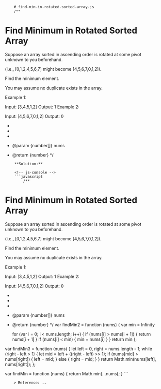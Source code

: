 
        # find-min-in-rotated-sorted-array.js
        /**
# Find Minimum in Rotated Sorted Array
Suppose an array sorted in ascending order is rotated at some pivot unknown to you beforehand.

(i.e.,  [0,1,2,4,5,6,7] might become  [4,5,6,7,0,1,2]).

Find the minimum element.

You may assume no duplicate exists in the array.

Example 1:

Input: [3,4,5,1,2] 
Output: 1
Example 2:

Input: [4,5,6,7,0,1,2]
Output: 0

 * 
 * 
 * 
 * @param {number[]} nums
 * @return {number}
 */
        
        **Solution:**
        
        <!-- js-console -->
        ```javascript
            /**
# Find Minimum in Rotated Sorted Array
Suppose an array sorted in ascending order is rotated at some pivot unknown to you beforehand.

(i.e.,  [0,1,2,4,5,6,7] might become  [4,5,6,7,0,1,2]).

Find the minimum element.

You may assume no duplicate exists in the array.

Example 1:

Input: [3,4,5,1,2] 
Output: 1
Example 2:

Input: [4,5,6,7,0,1,2]
Output: 0

 * 
 * 
 * 
 * @param {number[]} nums
 * @return {number}
 */
var findMin2 = function (nums) {
    var min = Infinity

    for (var i = 0; i < nums.length; i++) {
        if (nums[i] > nums[i + 1]) {
            return nums[i + 1]
        }
        if (nums[i] < min) {
            min = nums[i]
        }
    }
    return min
};

var findMin3 = function (nums) {
    let left = 0,
        right = nums.length - 1;
    while (right - left > 1) {
        let mid = left + ((right - left) >> 1);
        if (nums[mid] > nums[right]) {
            left = mid;
        } else {
            right = mid;
        }
    }
    return Math.min(nums[left], nums[right]);
};

var findMin = function (nums) {
    return Math.min(...nums);
}
        ```
        
        > Reference: ..
        
        